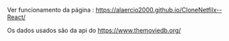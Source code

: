 Ver funcionamento da página : https://alaercio2000.github.io/CloneNetfilx--React/

Os dados usados são da api do https://www.themoviedb.org/
